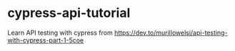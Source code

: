 # cypress-api-tutorial
Learn API testing with cypress from https://dev.to/murillowelsi/api-testing-with-cypress-part-1-5coe
